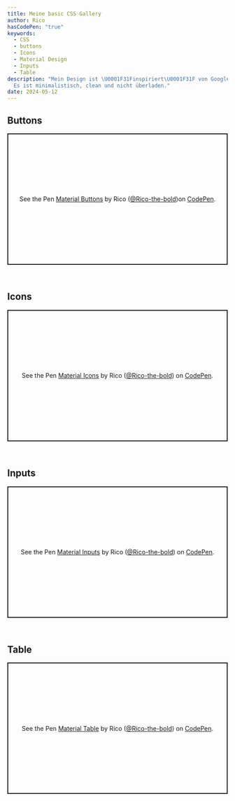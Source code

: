 ```yaml
---
title: Meine basic CSS Gallery
author: Rico
hasCodePen: "true"
keywords:
  - CSS
  - buttons
  - Icons
  - Material Design
  - Inputs
  - Table
description: "Mein Design ist \U0001F31Finspiriert\U0001F31F von Googles Material Design.
  Es ist minimalistisch, clean und nicht überladen."
date: 2024-05-12
---
```


## Buttons

<p class="codepen" data-height="300" data-theme-id="dark" data-default-tab="result" data-slug-hash="NWOQYqz" data-editable="true" data-user="Rico-the-bold" style="height: 300px; box-sizing: border-box; display: flex; align-items: center; justify-content: center; border: 2px solid; margin: 1em 0; padding: 1em;">
    <span>See the Pen <a href="https://codepen.io/Rico-the-bold/pen/NWOQYqz">Material Buttons</a> by Rico (<a href="https://codepen.io/Rico-the-bold">@Rico-the-bold</a>)on <a href="https://codepen.io">CodePen</a>.</span>
</p>
<br>

## Icons

<p class="codepen" data-height="300" data-theme-id="dark" data-default-tab="result" data-slug-hash="poxMBOR" data-editable="true" data-user="Rico-the-bold" style="height: 300px; box-sizing: border-box; display: flex; align-items: center; justify-content: center; border: 2px solid; margin: 1em 0; padding: 1em;">
    <span>See the Pen <a href="https://codepen.io/Rico-the-bold/pen/poxMBOR">
    Material Icons</a> by Rico (<a href="https://codepen.io/Rico-the-bold">@Rico-the-bold</a>)
    on <a href="https://codepen.io">CodePen</a>.</span>
    </p>
<br>

## Inputs

<p class="codepen" data-height="300" data-theme-id="dark" data-default-tab="result" data-slug-hash="poxMBLE" data-editable="true" data-user="Rico-the-bold" style="height: 300px; box-sizing: border-box; display: flex; align-items: center; justify-content: center; border: 2px solid; margin: 1em 0; padding: 1em;">
    <span>See the Pen <a href="https://codepen.io/Rico-the-bold/pen/poxMBLE">
    Material Inputs</a> by Rico (<a href="https://codepen.io/Rico-the-bold">@Rico-the-bold</a>)
    on <a href="https://codepen.io">CodePen</a>.</span>
    </p>
<br>

## Table

<p class="codepen" data-height="300" data-theme-id="dark" data-default-tab="result" data-slug-hash="GRYVapg" data-editable="true" data-user="Rico-the-bold" style="height: 300px; box-sizing: border-box; display: flex; align-items: center; justify-content: center; border: 2px solid; margin: 1em 0; padding: 1em;">
    <span>See the Pen <a href="https://codepen.io/Rico-the-bold/pen/GRYVapg">
    Material Table</a> by Rico (<a href="https://codepen.io/Rico-the-bold">@Rico-the-bold</a>)
    on <a href="https://codepen.io">CodePen</a>.</span>
    </p>
